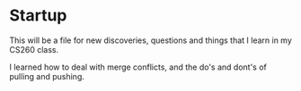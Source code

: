 # Startup

This will be a file for new discoveries, questions and things that I learn in my CS260 class.


I learned how to deal with merge conflicts, and the do's and dont's of pulling and pushing.